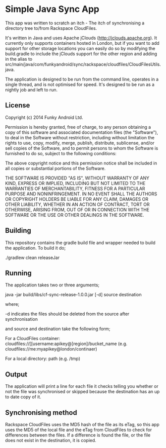 Simple Java Sync App
====================

This app was written to scratch an itch - The itch of synchronising a directory
tree to/from Rackspace CloudFiles.

It's written in Java and uses Apache jClouds (http://jclouds.apache.org). It
currently only supports containers hosted in London, but if you want to add
support for other storage locations you can easily do so by modifying the
build.gradle to include the jClouds support for the other region and adding
in the alias to src/main/java/com/funkyandroid/sync/rackspace/cloudfiles/CloudFilesUtils.java.

The application is designed to be run from the command line, operates in a
single thread, and is not optimised for speed. It's designed to be run as
a nightly job and left to run.

License
-------

Copyright (c) 2014 Funky Android Ltd.

Permission is hereby granted, free of charge, to any person obtaining a copy of this software and associated
documentation files (the "Software"), to deal in the Software without restriction, including without limitation the
rights to use, copy, modify, merge, publish, distribute, sublicense, and/or sell copies of the Software, and to permit
persons to whom the Software is furnished to do so, subject to the following conditions:

The above copyright notice and this permission notice shall be included in all copies or substantial portions
of the Software.

THE SOFTWARE IS PROVIDED "AS IS", WITHOUT WARRANTY OF ANY KIND, EXPRESS OR IMPLIED, INCLUDING BUT NOT LIMITED TO THE
WARRANTIES OF MERCHANTABILITY, FITNESS FOR A PARTICULAR PURPOSE AND NONINFRINGEMENT. IN NO EVENT SHALL THE AUTHORS OR
COPYRIGHT HOLDERS BE LIABLE FOR ANY CLAIM, DAMAGES OR OTHER LIABILITY, WHETHER IN AN ACTION OF CONTRACT, TORT OR
OTHERWISE, ARISING FROM, OUT OF OR IN CONNECTION WITH THE SOFTWARE OR THE USE OR OTHER DEALINGS IN THE SOFTWARE.


Building
--------

This repository contains the gradle build file and wrapper needed to build
the application. To build it do;

./gradlew clean releaseJar

Running
-------

The application takes two or three arguments;

java -jar build/libs/cf-sync-release-1.0.0.jar [-d] source destination

where;

-d indicates the files should be deleted from the source after synchronisation

and source and destination take the following form;

For a CloudFiles container: cloudfiles://[[username:apikey@]region]/bucket_name
(e.g. cloudfiles://me:myapikey@london/continaer)

For a local directory: path
(e.g. /tmp)

Output
------

The application will print a line for each file it checks telling you whether
or not the file was synchronised or skipped because the destination has an
up to date copy of it.

Synchronising method
--------------------

Rackspace CloudFiles uses the MD5 hash of the file as its eTag, so this app
uses the MD5 of the local file and the eTag from CloudFiles to check for
differences between the files. If a difference is found the file, or the file
does not exist in the destination, it is copied.
